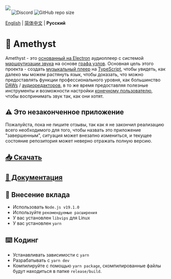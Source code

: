 <img align="left" src="https://media.discordapp.net/attachments/667464431562653706/1025732056124235826/icon.png?width=128&height=128">

![Discord](https://img.shields.io/discord/385387666415550474?label=Discord&logo=discord&style=flat)
![GitHub repo size](https://img.shields.io/github/repo-size/geoxor/amethyst?label=Size)

[English](./README.md) | [简体中文](./README-zh.md) | **Русский**

# 💎 Amethyst
Amethyst - это [основанный на Electron](https://electronjs.org/) аудиоплеер с системой [маршрутизации звука](https://en.wikipedia.org/wiki/Audio_signal_flow) на основе [графа узлов](https://en.wikipedia.org/wiki/Node_graph_architecture). Основная цель этого проекта - создать [музыкальный плеер](https://ru.wikipedia.org/wiki/Медиапроигрыватель) на [TypeScript](https://www.typescriptlang.org/), чтобы увидеть, как далеко мы можем растянуть язык, чтобы доказать, что можно предоставлять функции профессионального уровня, как большинство [DAWs](https://ru.wikipedia.org/wiki/Цифровая_звуковая_рабочая_станция) / [аудиоредакторов](https://ru.wikipedia.org/wiki/Аудиоредактор), в то же время предоставляя полезные инструменты и возможности настройки [конечному пользователю](https://ru.wikipedia.org/wiki/Конечный_покупатель), чтобы воспринимать звук так, как они хотят.

## ⚠️ Это незаконченное приложение
Пожалуйста, пока не пишите отзывы, так как я не закончил реализацию всего необходимого для того, чтобы назвать это приложение "завершенным", ситуация может внезапно измениться, и текущее состояние репозитория может неверно отражать полную версию.

## [📥 Скачать](https://amethyst.pages.dev/installation/package_managers.html)
## [📃 Документация](https://amethyst.pages.dev/introduction.html)


## 📝 Внесение вклада
- Использовать `Node.js v19.1.0`
- Используйте `рекомендуемые расширения`
- У вас установлен `libvips` для Linux
- У вас установлен `yarn`

## ⌨️ Кодинг
- Устанавливать зависимости с `yarn`
- Разрабатывать с `yarn dev`
- Компилируйте с помощью `yarn package`, скомпилированные файлы будут находиться в папке `release/build`.
